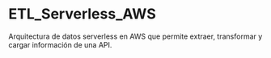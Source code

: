 # ETL_Serverless_AWS
Arquitectura de datos serverless en AWS que permite extraer, transformar y cargar información de una API.

